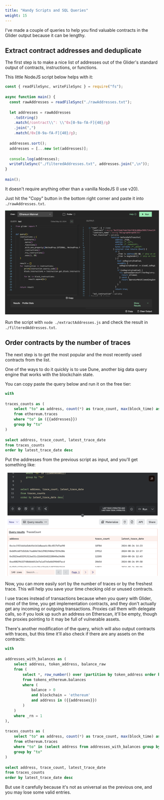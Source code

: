```yaml
---
title: "Handy Scripts and SQL Queries"
weight: 15
---
```


I've made a couple of queries to help you find valuable contracts in the Glider output because it can be lengthy.

## Extract contract addresses and deduplicate

The first step is to make a nice list of addresses out of the Glider's standard output of contracts, instructions, or functions.

This little NodeJS script below helps with it:

```js
const { readFileSync, writeFileSync } = require("fs");

async function main() {
  const rawAddresses = readFileSync("./rawAddresses.txt");

  let addresses = rawAddresses
    .toString()
    .match(/contract\\": \\"0x[0-9a-fA-F]{40}/g)
    .join(",")
    .match(/0x[0-9a-fA-F]{40}/g);

  addresses.sort();
  addresses = [...new Set(addresses)];

  console.log(addresses);
  writeFileSync("./filteredAddresses.txt", addresses.join(",\n"));
}

main();
```

It doesn't require anything other than a vanilla NodeJS (I use v20).

Just hit the "Copy" button in the bottom right corner and paste it into `./rawAddresses.txt`.

![Copy Button](./media/copy.png)

Run the script with `node ./extractAddresses.js` and check the result in `./filteredAddresses.txt`.

## Order contracts by the number of traces

The next step is to get the most popular and the most recently used contracts from the list.

One of the ways to do it quickly is to use Dune, another big data query engine that works with the blockchain state.

You can copy paste the query below and run it on the free tier:

```sql
with

traces_counts as (
    select "to" as address, count(*) as trace_count, max(block_time) as latest_trace_date
    from ethereum.traces
    where "to" in ({{addresses}})
    group by "to"
)

select address, trace_count, latest_trace_date
from traces_counts
order by latest_trace_date desc
```

Put the addresses from the previous script as input, and you'll get something like:

![Dune screenshot](./media/dune.png)

Now, you can more easily sort by the number of traces or by the freshest trace. This will help you save your time checking old or unused contracts.

I use traces instead of transactions because when you query with Glider, most of the time, you get implementation contracts, and they don't actually get any incoming or outgoing transactions. Proxies call them with delegate calls, so if you look up such an address on Etherscan, it'll be empty, though the proxies pointing to it may be full of vulnerable assets.

There's another modification of the query, which will also output contracts with traces, but this time it'll also check if there are any assets on the contracts:

```sql
with

addresses_with_balances as (
    select address, token_address, balance_raw
    from (
        select *, row_number() over (partition by token_address order by block_number desc) as _rn
        from tokens_ethereum.balances
        where (
            balance > 0
            and blockchain = 'ethereum'
            and address in ({{addresses}})
        )
    )
    where _rn = 1
),

traces_counts as (
    select "to" as address, count(*) as trace_count, max(block_time) as latest_trace_date
    from ethereum.traces
    where "to" in (select address from addresses_with_balances group by address)
    group by "to"
)

select address, trace_count, latest_trace_date
from traces_counts
order by latest_trace_date desc
```

But use it carefully because it's not as universal as the previous one, and you may lose some valid entries.
